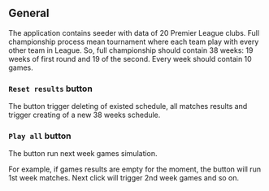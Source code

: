 ## General
The application contains seeder with data of 20 Premier League clubs.
Full championship process mean tournament where each team play
with every other team in League.
So, full championship should contain 38 weeks: 19 weeks of first round
and 19 of the second. Every week should contain 10 games.

### `Reset results` button

The button trigger deleting of existed schedule, all matches results
and trigger creating of a new 38 weeks schedule.


### `Play all` button

The button run next week games simulation.

For example, if games results are empty for the moment,
the button will run 1st week matches. Next click will trigger 2nd week games and so on.


